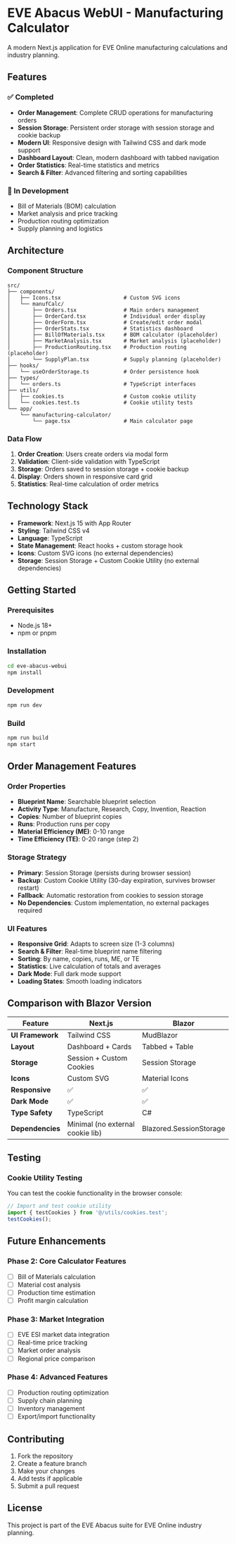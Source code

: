 # EVE Abacus WebUI - Manufacturing Calculator

A modern Next.js application for EVE Online manufacturing calculations and industry planning.

## Features

### ✅ Completed
- **Order Management**: Complete CRUD operations for manufacturing orders
- **Session Storage**: Persistent order storage with session storage and cookie backup
- **Modern UI**: Responsive design with Tailwind CSS and dark mode support
- **Dashboard Layout**: Clean, modern dashboard with tabbed navigation
- **Order Statistics**: Real-time statistics and metrics
- **Search & Filter**: Advanced filtering and sorting capabilities

### 🚧 In Development
- Bill of Materials (BOM) calculation
- Market analysis and price tracking
- Production routing optimization
- Supply planning and logistics

## Architecture

### Component Structure
```
src/
├── components/
│   ├── Icons.tsx                    # Custom SVG icons
│   └── manufCalc/
│       ├── Orders.tsx               # Main orders management
│       ├── OrderCard.tsx            # Individual order display
│       ├── OrderForm.tsx            # Create/edit order modal
│       ├── OrderStats.tsx           # Statistics dashboard
│       ├── BillOfMaterials.tsx      # BOM calculator (placeholder)
│       ├── MarketAnalysis.tsx       # Market analysis (placeholder)
│       ├── ProductionRouting.tsx    # Production routing (placeholder)
│       └── SupplyPlan.tsx           # Supply planning (placeholder)
├── hooks/
│   └── useOrderStorage.ts           # Order persistence hook
├── types/
│   └── orders.ts                    # TypeScript interfaces
├── utils/
│   ├── cookies.ts                   # Custom cookie utility
│   └── cookies.test.ts              # Cookie utility tests
└── app/
    └── manufacturing-calculator/
        └── page.tsx                 # Main calculator page
```

### Data Flow
1. **Order Creation**: Users create orders via modal form
2. **Validation**: Client-side validation with TypeScript
3. **Storage**: Orders saved to session storage + cookie backup
4. **Display**: Orders shown in responsive card grid
5. **Statistics**: Real-time calculation of order metrics

## Technology Stack

- **Framework**: Next.js 15 with App Router
- **Styling**: Tailwind CSS v4
- **Language**: TypeScript
- **State Management**: React hooks + custom storage hook
- **Icons**: Custom SVG icons (no external dependencies)
- **Storage**: Session Storage + Custom Cookie Utility (no external dependencies)

## Getting Started

### Prerequisites
- Node.js 18+ 
- npm or pnpm

### Installation
```bash
cd eve-abacus-webui
npm install
```

### Development
```bash
npm run dev
```

### Build
```bash
npm run build
npm start
```

## Order Management Features

### Order Properties
- **Blueprint Name**: Searchable blueprint selection
- **Activity Type**: Manufacture, Research, Copy, Invention, Reaction
- **Copies**: Number of blueprint copies
- **Runs**: Production runs per copy
- **Material Efficiency (ME)**: 0-10 range
- **Time Efficiency (TE)**: 0-20 range (step 2)

### Storage Strategy
- **Primary**: Session Storage (persists during browser session)
- **Backup**: Custom Cookie Utility (30-day expiration, survives browser restart)
- **Fallback**: Automatic restoration from cookies to session storage
- **No Dependencies**: Custom implementation, no external packages required

### UI Features
- **Responsive Grid**: Adapts to screen size (1-3 columns)
- **Search & Filter**: Real-time blueprint name filtering
- **Sorting**: By name, copies, runs, ME, or TE
- **Statistics**: Live calculation of totals and averages
- **Dark Mode**: Full dark mode support
- **Loading States**: Smooth loading indicators

## Comparison with Blazor Version

| Feature | Next.js | Blazor |
|---------|---------|--------|
| **UI Framework** | Tailwind CSS | MudBlazor |
| **Layout** | Dashboard + Cards | Tabbed + Table |
| **Storage** | Session + Custom Cookies | Session Storage |
| **Icons** | Custom SVG | Material Icons |
| **Responsive** | ✅ | ✅ |
| **Dark Mode** | ✅ | ✅ |
| **Type Safety** | TypeScript | C# |
| **Dependencies** | Minimal (no external cookie lib) | Blazored.SessionStorage |

## Testing

### Cookie Utility Testing
You can test the cookie functionality in the browser console:
```javascript
// Import and test cookie utility
import { testCookies } from '@/utils/cookies.test';
testCookies();
```

## Future Enhancements

### Phase 2: Core Calculator Features
- [ ] Bill of Materials calculation
- [ ] Material cost analysis
- [ ] Production time estimation
- [ ] Profit margin calculation

### Phase 3: Market Integration
- [ ] EVE ESI market data integration
- [ ] Real-time price tracking
- [ ] Market order analysis
- [ ] Regional price comparison

### Phase 4: Advanced Features
- [ ] Production routing optimization
- [ ] Supply chain planning
- [ ] Inventory management
- [ ] Export/import functionality

## Contributing

1. Fork the repository
2. Create a feature branch
3. Make your changes
4. Add tests if applicable
5. Submit a pull request

## License

This project is part of the EVE Abacus suite for EVE Online industry planning. 